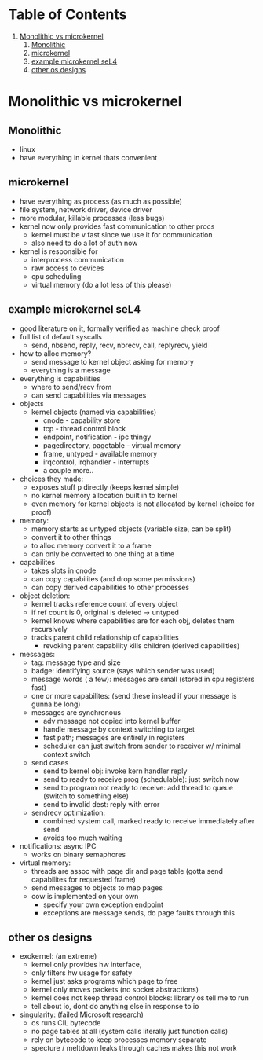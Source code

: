 
# Table of Contents

1.  [Monolithic vs microkernel](#org9b2e53e)
    1.  [Monolithic](#org5e33d5a)
    2.  [microkernel](#orgedf60d9)
    3.  [example microkernel seL4](#org97e4127)
    4.  [other os designs](#org8dc37c3)


<a id="org9b2e53e"></a>

# Monolithic vs microkernel


<a id="org5e33d5a"></a>

## Monolithic

-   linux
-   have everything in kernel thats convenient


<a id="orgedf60d9"></a>

## microkernel

-   have everything as process (as much as possible)
-   file system, network driver, device driver
-   more modular, killable processes (less bugs)
-   kernel now only provides fast communication to other procs
    -   kernel must be v fast since we use it for communication
    -   also need to do a lot of auth now
-   kernel is responsible for
    -   interprocess communication
    -   raw access to devices
    -   cpu scheduling
    -   virtual memory (do a lot less of this please)


<a id="org97e4127"></a>

## example microkernel seL4

-   good literature on it, formally verified as machine check proof
-   full list of default syscalls
    -   send, nbsend, reply, recv, nbrecv, call, replyrecv, yield
-   how to alloc memory?
    -   send message to kernel object asking for memory
    -   everything is a message
-   everything is capabilities
    -   where to send/recv from
    -   can send capabilities via messages
-   objects
    -   kernel objects (named via capabilities)
        -   cnode - capability store
        -   tcp - thread control block
        -   endpoint, notification - ipc thingy
        -   pagedirectory, pagetable - virtual memory
        -   frame, untyped - available memory
        -   irqcontrol, irqhandler - interrupts
        -   a couple more..
-   choices they made:
    -   exposes stuff p directly (keeps kernel simple)
    -   no kernel memory allocation built in to kernel
    -   even memory for kernel objects is not allocated by kernel (choice for proof)
-   memory:
    -   memory starts as untyped objects (variable size, can be split)
    -   convert it to other things
    -   to alloc memory convert it to a frame
    -   can only be converted to one thing at a time
-   capabilites
    -   takes slots in cnode
    -   can copy capabilites (and drop some permissions)
    -   can copy derived capabilities to other processes
-   object deletion:
    -   kernel tracks reference count of every object
    -   if ref count is 0, original is deleted -> untyped
    -   kernel knows where capabilities are for each obj, deletes them recursively
    -   tracks parent child relationship of capabilities
        -   revoking parent capability kills children (derived capabilities)
-   messages:
    -   tag: message type and size
    -   badge: identifying source (says which sender was used)
    -   message words ( a few): messages are small (stored in cpu registers fast)
    -   one or more capabilites: (send these instead if your message is gunna be long)
    -   messages are synchronous
        -   adv message not copied into kernel buffer
        -   handle message by context switching to target
        -   fast path; messages are entirely in registers
        -   scheduler can just switch from sender to receiver w/ minimal context switch
    -   send cases
        -   send to kernel obj: invoke kern handler reply
        -   send to ready to receive prog (schedulable): just switch now
        -   send to program not ready to receive: add thread to queue (switch to something else)
        -   send to invalid dest: reply with error
    -   sendrecv optimization:
        -   combined system call, marked ready to receive immediately after send
        -   avoids too much waiting
-   notifications: async IPC
    -   works on binary semaphores
-   virtual memory:
    -   threads are assoc with page dir and page table (gotta send capabilites for requested frame)
    -   send messages to objects to map pages
    -   cow is implemented on your own
        -   specify your own exception endpoint
        -   exceptions are message sends, do page faults through this


<a id="org8dc37c3"></a>

## other os designs

-   exokernel: (an extreme)
    -   kernel only provides hw interface,
    -   only filters hw usage for safety
    -   kernel just asks programs which page to free
    -   kernel only moves packets (no socket abstractions)
    -   kernel does not keep thread control blocks: library os tell me to run
    -   tell about io, dont do anything else in response to io
-   singularity: (failed Microsoft research)
    -   os runs CIL bytecode
    -   no page tables at all (system calls literally just function calls)
    -   rely on bytecode to keep processes memory separate
    -   specture / meltdown leaks through caches makes this not work

